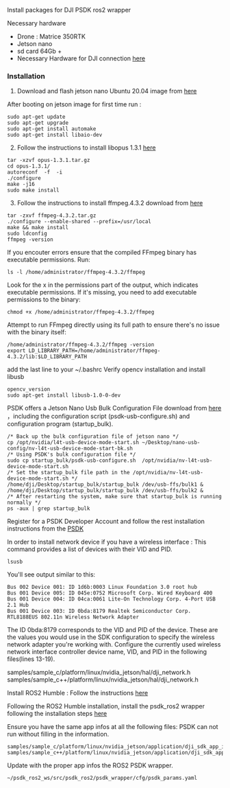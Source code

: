 Install packages for DJI PSDK ros2 wrapper

Necessary hardware
* Drone : Matrice 350RTK
* Jetson nano
* sd card 64Gb +
* Necessary Hardware for DJI connection [here](https://developer.dji.com/doc/payload-sdk-tutorial/en/quick-start/quick-guide/jetson-nano.html)

### Installation
1) Download and flash jetson nano Ubuntu 20.04 image from [here](https://github.com/Qengineering/Jetson-Nano-Ubuntu-20-image)

After booting on jetson image for first time run :
```
sudo apt-get update
sudo apt-get upgrade   
sudo apt-get install automake
sudo apt-get install libaio-dev
```

2) Follow the instructions to install libopus 1.3.1 [here](https://opus-codec.org/release/stable/2019/04/12/libopus-1_3_1.html)
```
tar -xzvf opus-1.3.1.tar.gz
cd opus-1.3.1/
autoreconf  -f  -i
./configure
make -j16
sudo make install
``` 

3) Follow the instructions to install ffmpeg.4.3.2 download from [here](https://ffmpeg.org/releases/?C=N;O=D)
```
tar -zxvf ffmpeg-4.3.2.tar.gz
./configure --enable-shared --prefix=/usr/local
make && make install
sudo ldconfig
ffmpeg -version
```

If you encouter errors ensure that the compiled FFmpeg binary has executable permissions. Run:
``` 
ls -l /home/administrator/ffmpeg-4.3.2/ffmpeg 
```

Look for the x in the permissions part of the output, which indicates executable permissions. If it's missing, you need to add executable permissions to the binary:
```
chmod +x /home/administrator/ffmpeg-4.3.2/ffmpeg
``` 

Attempt to run FFmpeg directly using its full path to ensure there's no issue with the binary itself:
```
/home/administrator/ffmpeg-4.3.2/ffmpeg -version
export LD_LIBRARY_PATH=/home/administrator/ffmpeg-4.3.2/lib:$LD_LIBRARY_PATH
```
add the last line to your ~/.bashrc
Verify opencv installation and install libusb
```
opencv_version
sudo apt-get install libusb-1.0-0-dev
```
PSDK offers a Jetson Nano Usb Bulk Configuration File download from [here](https://terra-1-g.djicdn.com/71a7d383e71a4fb8887a310eb746b47f/psdk/e-port/usb-bulk-configuration-reference.zip) ，including the configuration script (psdk-usb-configure.sh) and configuration program (startup_bulk).
```
/* Back up the bulk configuration file of jetson nano */
cp /opt/nvidia/l4t-usb-device-mode-start.sh ~/Desktop/nano-usb-config/nv-l4t-usb-device-mode-start-bk.sh
/* Using PSDK's bulk configuration file */
sudo cp startup_bulk/psdk-usb-configure.sh  /opt/nvidia/nv-l4t-usb-device-mode-start.sh
/* Set the startup_bulk file path in the /opt/nvidia/nv-l4t-usb-device-mode-start.sh */
/home/dji/Desktop/startup_bulk/startup_bulk /dev/usb-ffs/bulk1 &
/home/dji/Desktop/startup_bulk/startup_bulk /dev/usb-ffs/bulk2 &
/* After restarting the system, make sure that startup_bulk is running normally */
ps -aux | grep startup_bulk
```

 Register for a PSDK Developer Account and follow the rest installation instructions from the [PSDK](https://developer.dji.com/doc/payload-sdk-tutorial/en/quick-start/quick-guide/jetson-nano.html) 

In order to install network device if you have a wireless interface :
This command provides a list of devices with their VID and PID.
```
lsusb
```
You'll see output similar to this:
```
Bus 002 Device 001: ID 1d6b:0003 Linux Foundation 3.0 root hub
Bus 001 Device 005: ID 045e:0752 Microsoft Corp. Wired Keyboard 400
Bus 001 Device 004: ID 04ca:0061 Lite-On Technology Corp. 4-Port USB 2.1 Hub
Bus 001 Device 003: ID 0bda:8179 Realtek Semiconductor Corp. RTL8188EUS 802.11n Wireless Network Adapter
```

The ID 0bda:8179 corresponds to the VID and PID of the device. 
These are the values you would use in the SDK configuration to specify the wireless network adapter you're working with. 
Configure the currently used wireless network interface controller device name, VID, and PID in the following files(lines 13-19).

samples/sample_c/platform/linux/nvidia_jetson/hal/dji_network.h
samples/sample_c++/platform/linux/nvidia_jetson/hal/dji_network.h

Install ROS2 Humble :
Follow the instructions [here](https://nvidia-isaac-ros.github.io/getting_started/isaac_ros_buildfarm_cdn.html)

Following the ROS2 Humble installation, install the psdk_ros2 wrapper following the installation steps [here](https://umdlife.github.io/psdk_ros2/documentation/Introduction.html)

Ensure you have the same app infos at all the following files:
PSDK can not run without filling in the information.

    samples/sample_c/platform/linux/nvidia_jetson/application/dji_sdk_app_info.h
    samples/sample_c++/platform/linux/nvidia_jetson/application/dji_sdk_app_info.h

Update with the proper app infos the ROS2 PSDK wrapper. 
```
~/psdk_ros2_ws/src/psdk_ros2/psdk_wrapper/cfg/psdk_params.yaml
```
